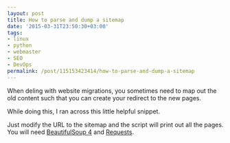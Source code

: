 ```yaml
---
layout: post
title: How to parse and dump a sitemap
date: '2015-03-31T23:50:30+03:00'
tags:
- linux
- python
- webmaster
- SEO
- DevOps
permalink: /post/115153423414/how-to-parse-and-dump-a-sitemap
---
```

When deling with website migrations, you sometimes need to map out the old content such that you can create your redirect to the new pages.

While doing this, I ran across this little helpful snippet.

<script src="https://gist.github.com/vpetersson/f20efe6194460cc28d49.js"></script><p>Just modify the URL to the sitemap and the script will print out all the pages. You will need <a href="http://www.crummy.com/software/BeautifulSoup/">BeautifulSoup 4</a> and <a href="http://docs.python-requests.org/en/latest/">Requests</a>.</p>
